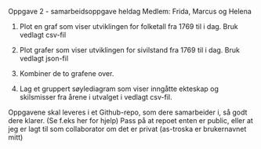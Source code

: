 Oppgave 2 - samarbeidsoppgave heldag
Medlem: Frida, Marcus og Helena

1. Plot en graf som viser utviklingen for folketall fra 1769 til i dag. Bruk vedlagt csv-fil
 
2. Plot grafer som viser utviklingen for sivilstand fra 1769 til i dag. Bruk vedlagt json-fil
 
3. Kombiner de to grafene over.
 
4. Lag et gruppert søylediagram som viser inngåtte ekteskap og skilsmisser fra årene i utvalget i vedlagt csv-fil.

Oppgavene skal leveres i et Github-repo, som dere samarbeider i, så godt dere klarer. (Se f.eks her for hjelp) Pass på at repoet enten er public, eller at jeg er lagt til som collaborator om det er privat (as-troska er brukernavnet mitt)